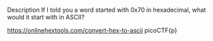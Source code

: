 Description
If I told you a word started with 0x70 in hexadecimal, what would it start with in ASCII?

https://onlinehextools.com/convert-hex-to-ascii
picoCTF{p}
